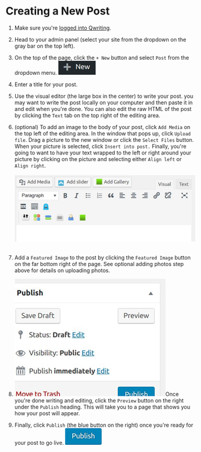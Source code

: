 # Creating a New Post

1. Make sure you're [logged into Qwriting](http://qcvoices.qwriting.qc.cuny.edu/wp-login.php?redirect_to=http%3A%2F%2Fqcvoices.qwriting.qc.cuny.edu%2F).
2. Head to your admin panel (select your site from the dropdown on the gray bar on the top left).
3. On the top of the page, click the `+ New` button and select `Post` from the dropdown menu. ![screenshot of new post button](wp-new-post.jpg)
4. Enter a title for your post. 
5. Use the visual editor (the large box in the center) to write your post. you may want to write the post locally on your computer and then paste it in and edit when you're done. You can also edit the raw HTML of the post by clicking the `Text` tab on the top right of the editing area. 
6. (optional) To add an image to the body of your post, click `Add Media` on the top left of the editing area. In the window that pops up, click `Upload file`. Drag a picture to the new window or click the `Select Files` button. When your picture is selected, click `Insert into post.` Finally, you're going to want to have your text wrapped to the left or right around your picture by clicking on the picture and selecting either `Align left` or `Align right`. <br><br>![add media screenshot](add-media.jpg)<br><br>
7. Add a `Featured Image` to the post by clicking the `Featured Image` button on the far bottom right of the page. See optional adding photos step above for details on uploading photos. 
9. <img src="preview-post.jpg" style="text-align: left">Once you're done writing and editing, click the `Preview` button on the right under the `Publish` heading. This will take you to a page that shows you how your post will appear. <br>


10. Finally, click `Publish` (the blue button on the right) once you're ready for your post to go live. ![photo of publish button](publish.jpg)
